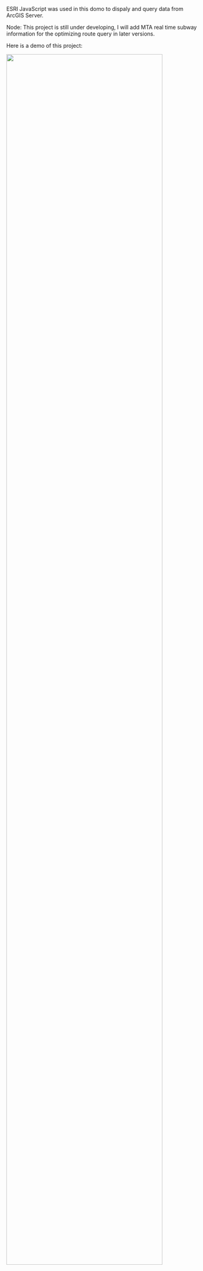 ESRI JavaScript was used in this domo to dispaly and query data from ArcGIS Server.

Node: This project is still under developing, I will add MTA real time subway information for the optimizing route query in later versions.

Here is a demo of this project:


<a><img src="Gifs&Images/Demo.gif" width = 90% position = 'ralative'></a>

